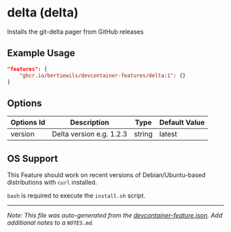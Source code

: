 
# delta (delta)

Installs the git-delta pager from GitHub releases

## Example Usage

```json
"features": {
    "ghcr.io/bertiewils/devcontainer-features/delta:1": {}
}
```

## Options

| Options Id | Description | Type | Default Value |
|-----|-----|-----|-----|
| version | Delta version e.g. 1.2.3 | string | latest |



## OS Support

This Feature should work on recent versions of Debian/Ubuntu-based distributions with `curl` installed.

`bash` is required to execute the `install.sh` script.


---

_Note: This file was auto-generated from the [devcontainer-feature.json](https://github.com/bertiewils/devcontainer-features/blob/main/src/delta/devcontainer-feature.json).  Add additional notes to a `NOTES.md`._
